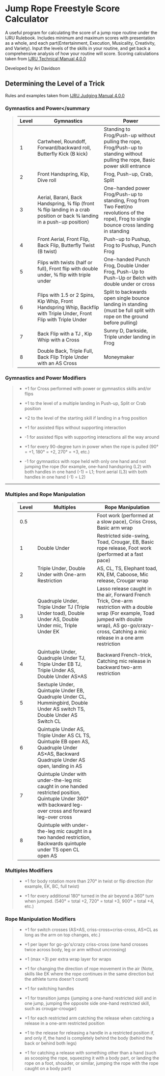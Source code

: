 # Jump Rope Freestyle Score Calculator


A useful program for calculating the score of a jump rope routine under the IJRU Rulebook. Includes minimum and maximum scores with presentation as a whole, and each part(Entertainment, Execution, Musicality, Creativity, and Variety). Input the levels of the skills in your routine, and get back a comprehensive analysis of how your routine will score. Scoring calculations taken from [IJRU Technical Manual 4.0.0](https://rules.ijru.sport/technical-manual/calculations/freestyle/single-rope)

Developed by Ari Davidson

## Determining the Level of a Trick
Rules and examples taken from [IJRU Judging Manual 4.0.0](https://rules.ijru.sport/judging-manual/freestyle/single-rope/difficulty)

### Gymnastics and Power</summary

> | Level | Gymnastics | Power |
> | ----- | -------- | -------- |
> | 1     | Cartwheel, Roundoff, Forward/backward roll, Butterfly Kick (B kick) | Standing to Frog/Push-up without pulling the rope, Frog/Push-up to standing without pulling the rope, Basic power skill entrance |
> | 2     | Front Handspring, Kip, Dive roll | Frog, Push-up, Crab, Split | 
> | 3     | Aerial, Barani, Back Handspring, ¾ flip (front ¾ flip landing in a crab position or back ¾ landing in a push-up position)| One-handed power Frog/Push-up to standing, Frog from Two Feet(no revolutions of the rope), Frog to single bounce cross landing in standing |
> | 4     | Front Aerial, Front Flip, Back Flip, Butterfly Twist (B twist) | Push-up to Pushup, Frog to Pushup, Punch Frog |
> | 5     | Flips with twists (half or full), Front flip with double under, ¾ flip  with triple under  | One-handed Punch Frog, Double Under Frog, Push-Up to Push-Up or Belch with double under or cross |
> | 6     | Flips with 1.5 or 2 Spins, Kip Whip, Front Handspring Whip, Backflip with Triple Under, Front Flip with Triple Under | Split to backwards open single bounce landing in standing (must be full split with rope on the ground before pulling) |
> | 7     | Back Flip with a TJ , Kip Whip with a Cross  | Sunny D, Darkside, Triple under landing in Frog |
> | 8     | Double Back, Triple Full, Back Flip Triple Under with an AS Cross | Moneymaker |
> 
### Gymnastics and Power Modifiers
> - +1 for Cross performed with power or gymnastics skills and/or flips
> 
> - +1 to the level of a multiple landing in Push-up, Split or Crab position
> 
> - +2 to the level of the starting skill if landing in a frog position
> 
> - +1 for assisted flips without supporting interaction
> 
> - -1 for assisted flips with supporting interactions all the way around
> 
> - +1 for every 90-degree turn in power when the rope is pulled (90° = +1, 180° = +2, 270° = +3, etc.)
> 
> - -1 for gymnastics with rope held with only one hand and not jumping the rope (for example, one-hand handspring (L2) with both handles in one hand (-1) = L1; front aerial (L3) with both handles in one hand (-1) = L2)
>
--------------------------------------------------
### Multiples and Rope Manipulation
> | Level | Multiples | Rope Manipulation |
> | ----- | -------- | ----- |
> | 0.5   |          | Foot work (performed at a slow pace), Criss Cross, Basic arm wrap | 
> | 1     | Double Under | Restricted side-swing, Toad, Crougar, EB, Basic rope release, Foot work (performed at a fast pace) |
> | 2     | Triple Under, Double Under with One-arm Restriction | AS, CL, TS, Elephant toad, KN, EM, Caboose, Mic release, Crougar wrap |
> | 3     | Quadruple Under, Triple Under TJ (Triple Under toad), Double Under AS, Double Under mic, Triple Under EK  | Lasso release caught in the air, Forward French Trick, One-arm restriction with a double wrap (For example, Toad jumped with double wrap), AS go-go/crazy-cross, Catching a mic release in a one arm restriction |
> | 4     | Quintuple Under, Quadruple Under TJ, Triple Under EB TJ, Triple Under AS, Double Under AS×AS | Backward French-trick, Catching mic release in backward two-arm restriction |
> | 5     | Sextuple Under, Quintuple Under EB, Quadruple Under CL, Hummingbird, Double Under AS switch TS, Double Under AS Switch CL |
> | 6     | Quintuple Under AS, Triple Under AS CL TS, Quintuple EB open AS, Quadruple Under AS×AS, Backward Quadruple Under AS open, landing in AS |
> | 7     | Quintuple Under with under-the-leg mic caught in one handed restricted position, Quintuple Under 360° with backward leg-over cross and forward leg-over cross |
> | 8     | Quintuple with under-the-leg mic caught in a two handed restriction, Backwards quintuple under TS open CL open AS |
>
### Multiples Modifiers
> - +1 for body rotation more than 270° in twist or flip direction (for example, EK, BC, full twist)
> 
> - +1 for every additional 180° turned in the air beyond a 360° turn when jumped. (540° = total +2, 720° = total +3, 900° = total +4, etc.)
> 
### Rope Manipulation Modifiers
> - +1 for switch crosses (AS×AS, criss-cross×criss-cross, AS×CL as long as the arm on top changes, etc.)
> 
> - +1 per layer for go-go's/crazy criss-cross (one hand crosses twice across body, leg or arm without uncrossing)
> 
> - +1 (max +3) per extra wrap layer for wraps
> 
> - +1 for changing the direction of rope movement in the air (Note, skills like EK where the rope continues in the same direction but the athlete turns doesn't count)
> 
> - +1 for switching handles
> 
> - +1 for transition jumps (jumping a one-hand restricted skill and in one jump, jumping the opposite side one-hand restricted skill, such as crougar-crougar)
> 
> - +1 for each restricted arm catching the release when catching a release in a one-arm restricted position
> 
> - +1 to the release for releasing a handle in a restricted position if, and only if, the hand is completely behind the body (behind the back or behind both legs)
> 
> - +1 for catching a release with something other than a hand (such as scooping the rope, squeezing it with a body part, or landing the rope on a foot, shoulder, or similar, jumping the rope with the rope caught on a body part)

